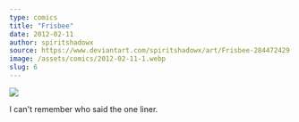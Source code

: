 ```yaml
---
type: comics
title: "Frisbee"
date: 2012-02-11
author: spiritshadowx
source: https://www.deviantart.com/spiritshadowx/art/Frisbee-284472429
image: /assets/comics/2012-02-11-1.webp
slug: 6
---
```


![](/assets/comics/2012-02-11-1.webp)

I can't remember who said the one liner.
